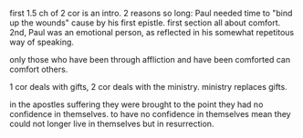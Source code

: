 first 1.5 ch of 2 cor is an intro. 2 reasons so long: Paul needed time to "bind up the
wounds" cause by his first epistle. first section all about comfort.
2nd, Paul was an emotional person, as reflected in
his somewhat repetitous way of speaking.

only those who have been through affliction and have been comforted can comfort others.

1 cor deals with gifts, 2 cor deals with the ministry. ministry replaces gifts.

in the apostles suffering they were brought to the point they had no confidence in themselves. to have no confidence in themselves mean they could not longer live in themselves but in resurrection.
